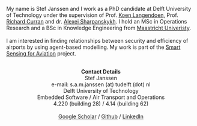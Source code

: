 My name is Stef Janssen and I work as a PhD candidate at Delft University of Technology under the supervision of Prof. <a target="_blank" href="http://www.st.ewi.tudelft.nl/~koen/">Koen Langendoen</a>, Prof. <a target="_blank" href="https://www.tudelft.nl/en/ae/organisation/our-full-professors/profile-of-a-professor/ricky-curran/">Richard Curran</a> and dr. <a  target="_blank" href="http://homepage.tudelft.nl/j11q3/">Alexei Sharpanskykh</a>. I hold an MSc in Operations Research and a BSc in Knowledge Engineering from <a target="_blank" href="https://www.maastrichtuniversity.nl/">Maastricht Univeristy</a>. <br><br>
I am interested in finding relationships between security and efficiency of airports by using agent-based modelling. My work is part of the <a target="_blank" href="https://www.tudelft.nl/smart-sensing-for-aviation/efficient-and-secure-airports/">Smart Sensing for Aviation</a> project. <br><br>
<center><b>Contact Details</b> <br>
Stef Janssen <br>
e-mail: s.a.m.janssen (at) tudelft (dot) nl <br>
Delft University of Technology <br>
Embedded Software / Air Transport and Operations  <br>
4.220 (building 28) / 4.14 (building 62) <br> <br>
<a target="_blank" href="https://scholar.google.nl/citations?user=GjjSyr0AAAAJ&hl=en">Google Scholar</a> / <a target="_blank" href="https://github.com/StefJanssen/">Github</a> / <a target="_blank" href="https://www.linkedin.com/in/stefj/">LinkedIn</a> </center>




